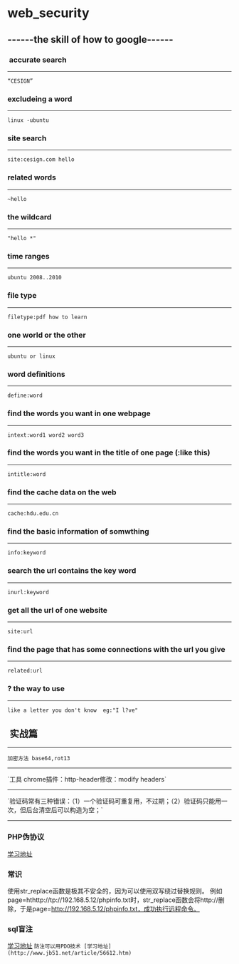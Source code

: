# web_security

##  ------the skill of how to google------

###  accurate search
---
`“CESIGN”`

### excludeing a word
---
`linux -ubuntu`

### site search
---
`site:cesign.com hello`

### related words
---
`~hello`


### the wildcard
---
`"hello *"`

### time ranges
---
`ubuntu 2008..2010`

### file type
---
`filetype:pdf how to learn`

### one world or the other
---
`ubuntu or linux`

### word definitions
---
`define:word`

### find the words you want in one webpage
---
`intext:word1 word2 word3`

### find the words you want in the title of one page (<title>hello</title>:like this)
---
`intitle:word`

### find the cache data on the web
---
`cache:hdu.edu.cn`

### find the basic information of somwthing
---
`info:keyword`

### search the url contains the key word
---
`inurl:keyword`

### get all the url of one website
---
`site:url`

### find the page that has some connections with the url you give
---
`related:url`

### ? the way to use
---
`like a letter you don't know  eg:"I l?ve"`


##  实战篇
---
`加密方法 base64,rot13`
<hr/>
`工具 chrome插件：http-header修改：modify headers`
<hr/>
`验证码常有三种错误：（1）一个验证码可重复用，不过期；（2）验证码只能用一次，但后台清空后可以构造为空；`

---
### PHP伪协议
[学习地址](http://www.lorexxar.cn/2016/09/14/php-wei/)

### 常识
使用str_replace函数是极其不安全的，因为可以使用双写绕过替换规则。
例如page=hthttp://tp://192.168.5.12/phpinfo.txt时，str_replace函数会将http://删除，于是page=http://192.168.5.12/phpinfo.txt，成功执行远程命令。

### sql盲注
[学习地址](http://www.freebuf.com/articles/web/120985.html)
`防注可以用PDO技术 [学习地址](http://www.jb51.net/article/56612.htm)`
